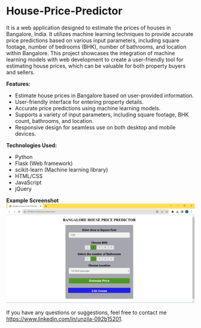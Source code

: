 # House-Price-Predictor

It is a web application designed to estimate the prices of houses in Bangalore, India. It utilizes machine learning techniques to provide accurate price predictions based on various input parameters, including square footage, number of bedrooms (BHK), number of bathrooms, and location within Bangalore.
This project showcases the integration of machine learning models with web development to create a user-friendly tool for estimating house prices, which can be valuable for both property buyers and sellers.

**Features:**
- Estimate house prices in Bangalore based on user-provided information.
- User-friendly interface for entering property details.
- Accurate price predictions using machine learning models.
- Supports a variety of input parameters, including square footage, BHK count, bathrooms, and location.
- Responsive design for seamless use on both desktop and mobile devices.

**Technologies Used:**
- Python
- Flask (Web framework)
- scikit-learn (Machine learning library)
- HTML/CSS
- JavaScript
- jQuery


**Example Screenshot**
![Sample Output](output/Output_Image.png)


If you have any questions or suggestions, feel free to contact me https://www.linkedin.com/in/unzila-092b15201.
